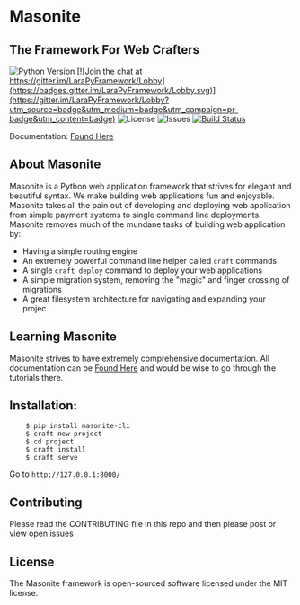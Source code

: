 # Masonite

## The Framework For Web Crafters
<img src="https://img.shields.io/badge/python-3.2+-blue.svg" alt="Python Version"> [![Join the chat at https://gitter.im/LaraPyFramework/Lobby](https://badges.gitter.im/LaraPyFramework/Lobby.svg)](https://gitter.im/LaraPyFramework/Lobby?utm_source=badge&utm_medium=badge&utm_campaign=pr-badge&utm_content=badge) <img src="https://img.shields.io/github/license/josephmancuso/masonite.svg" alt="License"> <img src="https://img.shields.io/github/issues/josephmancuso/masonite.svg" alt="Issues"> [![Build Status](https://travis-ci.org/josephmancuso/masonite.svg?branch=master)](https://travis-ci.org/josephmancuso/masonite)

Documentation: [Found Here](http://masonite.docsforcode.com)

## About Masonite

Masonite is a Python web application framework that strives for elegant and beautiful syntax. We make building web applications fun and enjoyable. Masonite takes all the pain out of developing and deploying web application from simple payment systems to single command line deployments. Masonite removes much of the mundane tasks of building web application by:

* Having a simple routing engine
* An extremely powerful command line helper called `craft` commands
* A single `craft deploy` command to deploy your web applications
* A simple migration system, removing the "magic" and finger crossing of migrations
* A great filesystem architecture for navigating and expanding your projec.

## Learning Masonite

Masonite strives to have extremely comprehensive documentation. All documentation can be [Found Here](http://masonite.docsforcode.com) and would be wise to go through the tutorials there.

## Installation:

```
    $ pip install masonite-cli
    $ craft new project
    $ cd project
    $ craft install
    $ craft serve
```

Go to `http://127.0.0.1:8000/`

## Contributing

Please read the CONTRIBUTING file in this repo and then please post or view open issues

## License

The Masonite framework is open-sourced software licensed under the MIT license. 
